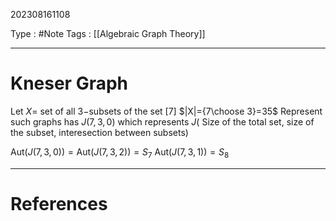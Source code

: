 202308161108

Type : #Note
Tags : [[Algebraic Graph Theory]]

---
# Kneser Graph
Let $X=$ set of all $3-$subsets of the set $[7]$
$|X|={7\choose 3}=35$ 
Represent such graphs has $J(7, 3, 0)$ 
which represents $J($ Size of the total set, size of the subset, interesection between subsets$)$


$\text{Aut}(J(7,3,0))=\text{Aut}(J(7,3,2))=S_{7}$
$\text{Aut}(J(7,3,1))=S_{8}$ 

---
# References
